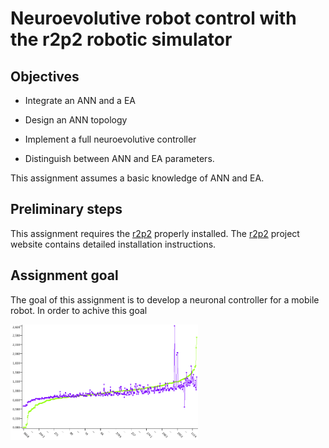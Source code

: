 # Neuroevolutive robot control with the r2p2 robotic simulator

## Objectives

* Integrate an ANN and a EA

* Design an ANN topology

* Implement a full neuroevolutive controller

* Distinguish between ANN and EA parameters.

This assignment assumes a basic knowledge of ANN and EA.

## Preliminary steps

This assignment requires the [r2p2](https://github.com/ISG-UAH/r2p2) properly installed. The [r2p2](https://github.com/ISG-UAH/r2p2) project website contains detailed installation instructions.

## Assignment goal

The goal of this assignment is to develop a neuronal controller for a mobile robot. In order to achive this goal 

<img align="center" src="regression.png" width="300">

